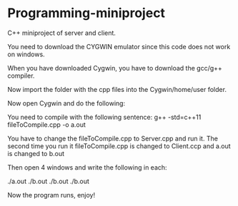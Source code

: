 # Programming-miniproject
C++ miniproject of server and client.


You need to download the CYGWIN emulator since this code does not work on windows.

When you have downloaded Cygwin, you have to download the gcc/g++ compiler.

Now import the folder with the cpp files into the Cygwin/home/user folder.

Now open Cygwin and do the following:

You need to compile with the following sentence:
g++ -std=c++11 fileToCompile.cpp -o a.out

You have to change the fileToCompile.cpp to Server.cpp and run it.
The second time you run it fileToCompile.cpp is changed to Client.ccp and a.out is changed to b.out


Then open 4 windows and write the following in each:

./a.out
./b.out
./b.out
./b.out

Now the program runs, enjoy!
